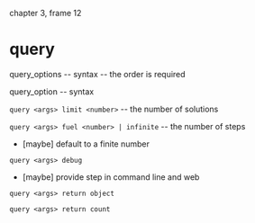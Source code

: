 chapter 3, frame 12

# query

query_options -- syntax -- the order is required

query_option -- syntax

`query <args> limit <number>` -- the number of solutions

`query <args> fuel <number> | infinite` -- the number of steps

- [maybe] default to a finite number

`query <args> debug`

- [maybe] provide step in command line and web

`query <args> return object`

`query <args> return count`
